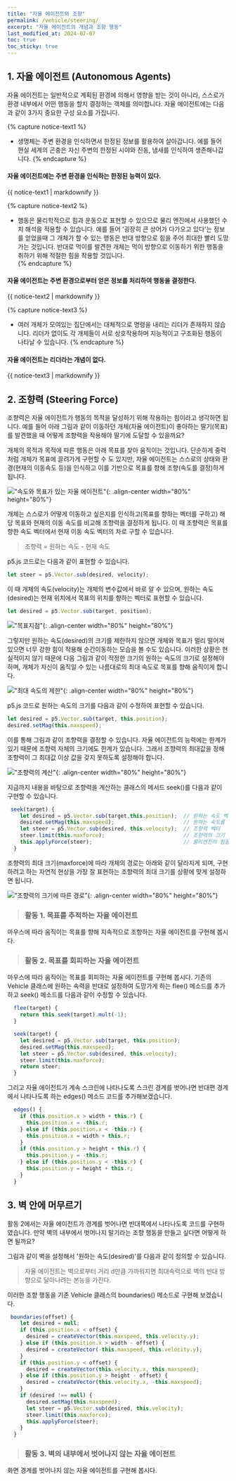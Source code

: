 ```yaml
---
title: "자율 에이전트와 조향"
permalink: /vehicle/steering/
excerpt: "자율 에이전트의 개념과 조향 행동"
last_modified_at: 2024-07-07
toc: true
toc_sticky: true
---
```


## 1. 자율 에이전트 (Autonomous Agents)
자율 에이전트는 일반적으로 계획된 환경에 의해서 영향을 받는 것이 아니라, 스스로가 환경 내부에서 어떤 행동을 할지 결정하는 객체를 의미합니다. 자율 에이전트에는 다음과 같이 3가지 중요한 구성 요소를 가집니다.

{% capture notice-text1 %}
* 생명체는 주변 환경을 인식하면서 한정된 정보를 활용하여 살아갑니다. 예를 들어 현실 세계의 곤충은 자신 주변의 한정된 시야와 진동, 냄새를 인식하여 생존해나갑니다.
{% endcapture %}
<div class="notice--warning">
  <h4 class="no_toc">자율 에이전트에는 주변 환경을 인식하는 한정된 능력이 있다.</h4>
  {{ notice-text1 | markdownify }}
</div>

{% capture notice-text2 %}
* 행동은 물리학적으로 힘과 운동으로 표현할 수 있으므로 물리 엔진에서 사용했던 수치 해석을 적용할 수 있습니다. 예를 들어 '굉장히 큰 상어가 다가오고 있다'는 정보를 얻었을때 그 개체가 할 수 있는 행동은 반대 방향으로 힘을 주어 최대한 빨리 도망가는 것입니다. 반대로 먹이를 발견한 개체는 먹이 방향으로 이동하기 위한 행동을 취하기 위해 적절한 힘을 작용할 것입니다.   
{% endcapture %}
<div class="notice--warning">
  <h4 class="no_toc">자율 에이전트는 주변 환경으로부터 얻은 정보를 처리하여 행동을 결정한다.</h4>
  {{ notice-text2 | markdownify }}
</div>

{% capture notice-text3 %}
* 여러 개체가 모여있는 집단에서는 대체적으로 명령을 내리는 리더가 존재하지 않습니다. 리더가 없이도 각 개체들이 서로 상호작용하며 지능적이고 구조화된 행동이 나타날 수 있습니다.
{% endcapture %}
<div class="notice--warning">
  <h4 class="no_toc">자율 에이전트는 리더라는 개념이 없다.</h4>
  {{ notice-text3 | markdownify }}
</div>

## 2. 조향력 (Steering Force)
조향력은 자율 에이전트가 행동의 목적을 달성하기 위해 작용하는 힘이라고 생각하면 됩니다. 예를 들어 아래 그림과 같이 이동하던 개체(자율 에이전트)이 좋아하는 딸기(목표)를 발견했을 때 어떻게 조향력을 작용해야 딸기에 도달할 수 있을까요?

개체의 목적과 목적에 따른 행동은 아래 목표를 찾아 움직이는 것입니다. 단순하게 중력처럼 개체가 목표에 끌려가게 구현할 수 도 있지만, 자율 에이전트는 스스로의 상태와 환경(현재의 이동속도 등)을 인식하고 이를 기반으로 목표를 향해 조향(속도를 결정)하게 됩니다. 

!["속도와 목표가 있는 자율 에이전트"](/assets/images/steering_01.png){: .align-center width="80%" height="80%"}

개체는 스스로가 어떻게 이동하고 싶은지를 인식하고(목표를 향하는 벡터를 구하고) 해당 목표와 현재의 이동 속도를 비교해 조향력을 결정하게 됩니다. 이 때 조향력은 목표를 향한 속도 벡터에서 현재 이동 속도 벡터의 차로 구할 수 있습니다. 

> 조향력  = 원하는 속도 - 현재 속도

p5.js 코드로는 다음과 같이 표현할 수 있습니다.

```javascript
let steer = p5.Vector.sub(desired, velocity);
```
이 때 개체의 속도(velocity)는 개체의 변수값에서 바로 알 수 있으며, 원하는 속도(desired)는 현재 위치에서 목표의 위치를 향하는 벡터로 표현할 수 있습니다.

```javascript
let desired = p5.Vector.sub(target, position);
```

!["목표지점"](/assets/images/steering_02.png){: .align-center width="80%" height="80%"}

그렇지만 원하는 속도(desired)의 크기를 제한하지 않으면 개체와 목표가 멀리 떨어져 있으면 너무 강한 힘이 작용해 순간이동하는 모습을 볼 수도 있습니다. 이러한 상황은 현실적이지 않기 때문에 다음 그림과 같이 적정한 크기의 원하는 속도의 크기로 설정해야 하며, 개체가 자신이 움직일 수 있는 나름대로의 최대 속도로 목표를 향해 움직이게 합니다. 

!["최대 속도의 제한"](/assets/images/steering_03.png){: .align-center width="80%" height="80%"}

p5.js 코드로 원하는 속도의 크기를 다음과 같이 수정하여 표현할 수 있습니다.

```javascript
let desired = p5.Vector.sub(target, this.position);
desired.setMag(this.maxspeed);
```

이를 통해 그림과 같이 조향력을 결정할 수 있습니다. 자율 에이전트의 능력에는 한계가 있기 때문에 조향력 자체의 크기에도 한계가 있습니다. 그래서 조향력의 최대값을 정해 조향력이 그 최대값 이상 값을 갖지 못하도록 설정해야 합니다.

!["조향력의 계산"](/assets/images/steering_04.png){: .align-center width="80%" height="80%"}

지금까지 내용을 바탕으로 조향력을 계산하는 클래스의 메서드 seek()를 다음과 같이 구현할 수 있습니다. 

```javascript
 seek(target) {
    let desired = p5.Vector.sub(target,this.position);  // 원하는 속도 벡터
    desired.setMag(this.maxspeed);                      // 원하는 속도를 최대값으로 결정
    let steer = p5.Vector.sub(desired, this.velocity);  // 조향력 벡터
    steer.limit(this.maxforce);                         // 조향력의 크기 범위를 결정
    this.applyForce(steer);                             // 물리엔진의 힘을 결정
  }
```

조향력의 최대 크기(maxforce)에 따라 개체의 경로는 아래와 같이 달라지게 되며, 구현하려고 하는 자연적 현상을 가장 잘 표현하는 조향력의 최대 크기를 상황에 맞게 설정하면 됩니다.

!["조향력의 크기에 따른 경로"](/assets/images/steering_05.png){: .align-center width="80%" height="80%"}



> ### 활동 1. 목표를 추적하는 자율 에이전트

마우스에 따라 움직이는 목표를 향해 지속적으로 조향하는 자율 에이전트를 구현해 봅시다.

<script src="//toolness.github.io/p5.js-widget/p5-widget.js"></script>
<script type="text/p5" data-height="800" data-p5-version="1.2.0">
let vehicle;

function setup() {
  createCanvas(100, 100);
  vehicle = new Vehicle(width / 2, height / 2);
}

function draw() {
  background(200);

  let mouse = createVector(mouseX, mouseY);

  fill(127);
  stroke(0);
  strokeWeight(2);
  circle(mouse.x, mouse.y, 10);

  vehicle.seek(mouse);
  vehicle.update();
  vehicle.show();
}

class Vehicle {
  constructor(x, y) {
    this.position = createVector(x, y);
    this.velocity = createVector(0, 0);
    this.acceleration = createVector(0, 0);
    this.r = 2;
    this.maxspeed = 2;
    this.maxforce = 0.1;
  }

  update() {
    this.velocity.add(this.acceleration);
    this.velocity.limit(this.maxspeed);
    this.position.add(this.velocity);
    this.acceleration.mult(0);
  }

  applyForce(force) {
    this.acceleration.add(force);
  }

  seek(target) {
    let desired = p5.Vector.sub(target, this.position); 
    desired.setMag(this.maxspeed);
    let steer = p5.Vector.sub(desired, this.velocity);
    steer.limit(this.maxforce);
    this.applyForce(steer);
  }

  show() {
    let angle = this.velocity.heading();
    fill(127);
    stroke(0);
    push();
    translate(this.position.x, this.position.y);
    rotate(angle);
    beginShape();
    vertex(this.r * 2, 0);
    vertex(-this.r * 2, -this.r);
    vertex(-this.r * 2, this.r);
    endShape(CLOSE);
    pop();
  }
}
</script>

> ### 활동 2. 목표를 회피하는 자율 에이전트

마우스에 따라 움직이는 목표를 회피하는 자율 에이전트를 구현해 봅시다. 기존의 Vehicle 클래스에 원하는 속력을 반대로 설정하여 도망가게 하는 flee() 메소드를 추가하고 seek() 메소드를 다음과 같이 수정할 수 있습니다.

```javascript
  flee(target) {
    return this.seek(target).mult(-1);
  }

  seek(target) {
    let desired = p5.Vector.sub(target, this.position);
    desired.setMag(this.maxspeed);
    let steer = p5.Vector.sub(desired, this.velocity);
    steer.limit(this.maxforce);
    return steer;
  }
```

그리고 자율 에이전트가 계속 스크린에 나타나도록 스크린 경계를 벗어나면 반대편 경계에서 나타나도록 하는 edges() 메소드 코드를 추가해보겠습니다.

```javascript
  edges() {
    if (this.position.x > width + this.r) {
      this.position.x = -this.r;
    } else if (this.position.x < -this.r) {
      this.position.x = width + this.r;
    }
    if (this.position.y > height + this.r) {
      this.position.y = -this.r;
    } else if (this.position.y < -this.r) {
      this.position.y = height + this.r;
    }
  }
```

<script src="//toolness.github.io/p5.js-widget/p5-widget.js"></script>
<script type="text/p5" data-height="800" data-p5-version="1.2.0">
let vehicle;

function setup() {
  createCanvas(100, 100);
  vehicle = new Vehicle(width / 2, height / 2);
}

function draw() {
  background(200);

  fill(255, 0, 0);
  noStroke();
  let mouse = createVector(mouseX, mouseY);
  fill(127);
  stroke(0);
  strokeWeight(2);
  circle(mouse.x, mouse.y, 10);

  let steering = vehicle.flee(mouse);
  vehicle.applyForce(steering);

  vehicle.edges();
  vehicle.update();
  vehicle.show();
}

class Vehicle {
  constructor(x, y) {
    this.position = createVector(x, y);
    this.velocity = createVector(0, 0);
    this.acceleration = createVector(0, 0);
    this.r = 2;
    this.maxspeed = 2;
    this.maxforce = 0.1;
  }

  flee(target) {
    return this.seek(target).mult(-1);
  }

  seek(target) {
    let desired = p5.Vector.sub(target, this.position);
    desired.setMag(this.maxspeed);
    let steer = p5.Vector.sub(desired, this.velocity);
    steer.limit(this.maxforce);
    return steer;
  }

  applyForce(force) {
    this.acceleration.add(force);
  }

  update() {
    this.velocity.add(this.acceleration);
    this.velocity.limit(this.maxspeed);
    this.position.add(this.velocity);
    this.acceleration.mult(0);
  }

  show() {
    let angle = this.velocity.heading();
    fill(127);
    stroke(0);
    push();
    translate(this.position.x, this.position.y);
    rotate(angle);
    beginShape();
    vertex(this.r * 2, 0);
    vertex(-this.r * 2, -this.r);
    vertex(-this.r * 2, this.r);
    endShape(CLOSE);
    pop();
  }

  edges() {
    if (this.position.x > width + this.r) {
      this.position.x = -this.r;
    } else if (this.position.x < -this.r) {
      this.position.x = width + this.r;
    }
    if (this.position.y > height + this.r) {
      this.position.y = -this.r;
    } else if (this.position.y < -this.r) {
      this.position.y = height + this.r;
    }
  }
}
</script>

## 3. 벽 안에 머무르기 
활동 2에서는 자율 에이전트가 경계를 벗어나면 반대쪽에서 나타나도록 코드를 구현하였습니다. 만약 벽의 내부에서 벗어나지 말기라는 조향 행동을 만들고 싶다면 어떻게 하면 될까요?

그림과 같이 벽을 설정해서 '원하는 속도(desired)'를 다음과 같이 정의할 수 있습니다.

> 자율 에이전트는 벽으로부터 거리 d만큼 가까워지면 최대속력으로 벽의 반대 방향으로 달아나려는 본능을 가진다.

이러한 조향 행동을 기존 Vehicle 클래스의 boundaries() 메소드로 구현해 보겠습니다.

```javascript
 boundaries(offset) {
    let desired = null;
    if (this.position.x < offset) {
      desired = createVector(this.maxspeed, this.velocity.y);
    } else if (this.position.x > width - offset) {
      desired = createVector(-this.maxspeed, this.velocity.y);
    }
    if (this.position.y < offset) {
      desired = createVector(this.velocity.x, this.maxspeed);
    } else if (this.position.y > height - offset) {
      desired = createVector(this.velocity.x, -this.maxspeed);
    }
    if (desired !== null) {
      desired.setMag(this.maxspeed);
      let steer = p5.Vector.sub(desired, this.velocity);
      steer.limit(this.maxforce);
      this.applyForce(steer);
    }
  }
```
> ### 활동 3. 벽의 내부에서 벗어나지 않는 자율 에이전트

화면 경계를 벗어나지 않는 자율 에이전트를 구현해 봅시다.

<script src="//toolness.github.io/p5.js-widget/p5-widget.js"></script>
<script type="text/p5" data-height="800" data-p5-version="1.2.0">
let vehicle;
let offset = 10;

function setup() {
  createCanvas(100, 100);
  vehicle = new Vehicle(width / 2, height / 2);
}

function draw() {
  background(200);

  stroke(0);
  noFill();
  rectMode(CENTER);
  rect(width / 2, height / 2, width - offset * 2, height - offset * 2);

  vehicle.boundaries(offset);
  vehicle.update();
  vehicle.show();
}

class Vehicle {
  constructor(x, y) {
    this.position = createVector(x, y);
    this.velocity = createVector(1, 1.3);
    this.acceleration = createVector(0, 0);
    this.r = 2;
    this.maxspeed = 1;
    this.maxforce = 0.05;
  }

  update() {
    this.velocity.add(this.acceleration);
    this.velocity.limit(this.maxspeed);
    this.position.add(this.velocity);
    this.acceleration.mult(0);
  }

  applyForce(force) {
    this.acceleration.add(force);
  }

  boundaries(offset) {
    let desired = null;
    if (this.position.x < offset) {
      desired = createVector(this.maxspeed, this.velocity.y);
    } else if (this.position.x > width - offset) {
      desired = createVector(-this.maxspeed, this.velocity.y);
    }
    if (this.position.y < offset) {
      desired = createVector(this.velocity.x, this.maxspeed);
    } else if (this.position.y > height - offset) {
      desired = createVector(this.velocity.x, -this.maxspeed);
    }

    if (desired !== null) {
      desired.setMag(this.maxspeed);
      let steer = p5.Vector.sub(desired, this.velocity);
      steer.limit(this.maxforce);
      this.applyForce(steer);
    }
  }

  show() {
    let angle = this.velocity.heading();
    fill(127);
    stroke(0);
    push();
    translate(this.position.x, this.position.y);
    rotate(angle);
    beginShape();
    vertex(this.r * 2, 0);
    vertex(-this.r * 2, -this.r);
    vertex(-this.r * 2, this.r);
    endShape(CLOSE);
    pop();
  }
}
</script>